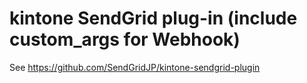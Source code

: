 kintone SendGrid plug-in (include custom_args for Webhook)
====

See https://github.com/SendGridJP/kintone-sendgrid-plugin
